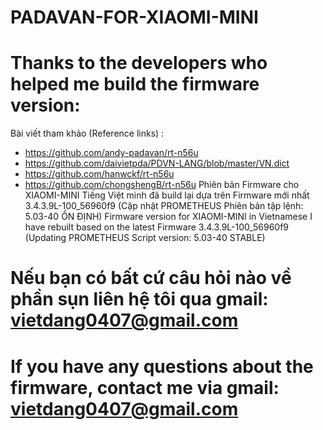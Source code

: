 # PADAVAN-FOR-XIAOMI-MINI
# Thanks to the developers who helped me build the firmware version:
Bài viết tham khảo (Reference links) :
+ https://github.com/andy-padavan/rt-n56u
+ https://github.com/daivietpda/PDVN-LANG/blob/master/VN.dict
+ https://github.com/hanwckf/rt-n56u
+ https://github.com/chongshengB/rt-n56u
Phiên bản Firmware cho XIAOMI-MINI Tiếng Việt mình đã build lại dựa trên Firmware mới nhất 3.4.3.9L-100_56960f9 (Cập nhật PROMETHEUS Phiên bản tập lệnh: 5.03-40 ỔN ĐỊNH)
Firmware version for XIAOMI-MINI in Vietnamese I have rebuilt based on the latest Firmware 3.4.3.9L-100_56960f9 (Updating PROMETHEUS Script version: 5.03-40 STABLE)
# Nếu bạn có bất cứ câu hỏi nào về phần sụn liên hệ tôi qua gmail: vietdang0407@gmail.com
# If you have any questions about the firmware, contact me via gmail: vietdang0407@gmail.com
